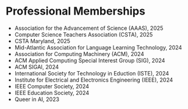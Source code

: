 # Professional Memberships
- Association for the Advancement of Science (AAAS), 2025
- Computer Science Teachers Association (CSTA), 2025
- CSTA Maryland, 2025
- Mid-Atlantic Association for Language Learning Technology, 2024
- Association for Computing Machinery (ACM), 2024
- ACM Applied Computing Special Interest Group (SIG), 2024
- ACM SIGAI, 2024
- International Society for Technology in Eduction (ISTE), 2024
- Institute for Electrical and Electronics Engineering (IEEE), 2024
- IEEE Computer Society, 2024
- IEEE Education Society, 2024
- Queer in AI, 2023
